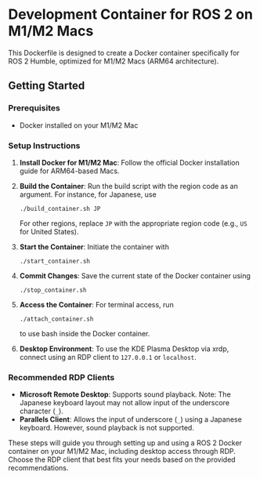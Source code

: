 # Development Container for ROS 2 on M1/M2 Macs

This Dockerfile is designed to create a Docker container specifically for ROS 2 Humble, optimized for M1/M2 Macs (ARM64 architecture).

## Getting Started

### Prerequisites
- Docker installed on your M1/M2 Mac

### Setup Instructions

1. **Install Docker for M1/M2 Mac**: 
   Follow the official Docker installation guide for ARM64-based Macs.
2. **Build the Container**: 
   Run the build script with the region code as an argument. For instance, for Japanese, use

   ```
   ./build_container.sh JP
   ```
   
   For other regions, replace `JP` with the appropriate region code (e.g., `US` for United States).
4. **Start the Container**: 
   Initiate the container with

   ```
   ./start_container.sh
   ```
   
6. **Commit Changes**: 
   Save the current state of the Docker container using

   ```
   ./stop_container.sh
   ```
   
8. **Access the Container**: 
   For terminal access, run

   ```
   ./attach_container.sh
   ```
   
   to use bash inside the Docker container.
10. **Desktop Environment**: 
   To use the KDE Plasma Desktop via xrdp, connect using an RDP client to `127.0.0.1` or `localhost`.

### Recommended RDP Clients

- **Microsoft Remote Desktop**: 
  Supports sound playback. Note: The Japanese keyboard layout may not allow input of the underscore character (`_`).
- **Parallels Client**: 
  Allows the input of underscore (`_`) using a Japanese keyboard. However, sound playback is not supported.

These steps will guide you through setting up and using a ROS 2 Docker container on your M1/M2 Mac, including desktop access through RDP. Choose the RDP client that best fits your needs based on the provided recommendations.
